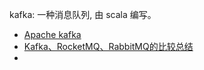 kafka: 一种消息队列, 由 scala 编写。

- [Apache kafka](https://kafka.apache.org/)
- [Kafka、RocketMQ、RabbitMQ的比较总结](https://blog.csdn.net/weixin_38002497/article/details/106055120)
-

